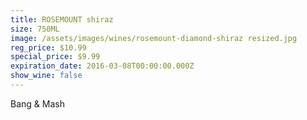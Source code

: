 ```yaml
---
title: ROSEMOUNT shiraz
size: 750ML
image: /assets/images/wines/rosemount-diamond-shiraz resized.jpg
reg_price: $10.99
special_price: $9.99
expiration_date: 2016-03-08T00:00:00.000Z
show_wine: false
---
```



Bang & Mash
